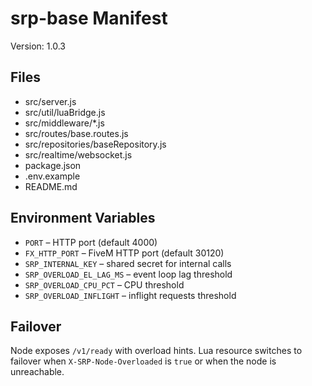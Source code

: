 # srp-base Manifest

Version: 1.0.3

## Files
- src/server.js
- src/util/luaBridge.js
- src/middleware/*.js
- src/routes/base.routes.js
- src/repositories/baseRepository.js
- src/realtime/websocket.js
- package.json
- .env.example
- README.md

## Environment Variables
- `PORT` – HTTP port (default 4000)
- `FX_HTTP_PORT` – FiveM HTTP port (default 30120)
- `SRP_INTERNAL_KEY` – shared secret for internal calls
- `SRP_OVERLOAD_EL_LAG_MS` – event loop lag threshold
- `SRP_OVERLOAD_CPU_PCT` – CPU threshold
- `SRP_OVERLOAD_INFLIGHT` – inflight requests threshold

## Failover
Node exposes `/v1/ready` with overload hints. Lua resource switches to failover when `X-SRP-Node-Overloaded` is `true` or when the node is unreachable.
